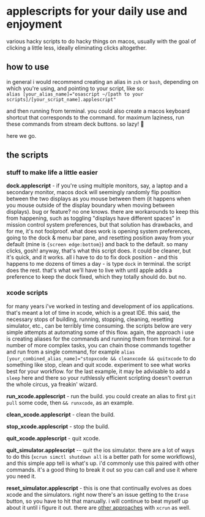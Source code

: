 # applescripts for your daily use and enjoyment

various hacky scripts to do hacky things on macos, usually with the goal of clicking a little less, ideally eliminating clicks altogether.

## how to use

in general i would recommend creating an alias in `zsh` or `bash`, depending on which you're using, and pointing to your script, like so:<br>
`alias [your_alias_name]="osascript ~/[path to your scripts]/[your_script_name].applescript"`

and then running from terminal. you could also create a macos keyboard shortcut that corresponds to the command. for maximum laziness, run these commands from stream deck buttons. so lazy! :robot:

here we go.

## the scripts

### stuff to make life a little easier

**dock.applescript** - if you're using multiple monitors, say, a laptop and a secondary monitor, macos dock will seemingly randomly flip position between the two displays as you mouse between them (it happens when you mouse outside of the display boundary when moving between displays). bug or feature? no one knows. there are workarounds to keep this from happening, such as toggling "displays have different spaces" in mission control system preferences, but that solution has drawbacks, and for me, it's not foolproof. what does work is opening system preferences, going to the dock & menu bar pane, and resetting position away from your default (mine is `{screen edge:bottom}`) and back to the default. so many clicks, gosh! anyway, that's what this script does. it could be cleaner, but it's quick, and it works. all i have to do to fix dock position - and this happens to me dozens of times a day - is type `dock` in terminal. the script does the rest. that's what we'll have to live with until apple adds a preference to keep the dock fixed, which they totally should do. but no.

### xcode scripts

for many years i've worked in testing and development of ios applications. that's meant a lot of time in xcode, which is a great IDE. this said, the necessary stops of building, running, stopping, cleaning, resetting simulator, etc., can be terribly time consuming. the scripts below are very simple attempts at automating some of this flow. again, the approach i use is creating aliases for the commands and running them from terminal. for a number of more complex tasks, you can chain those commands together and run from a single command, for example `alias [your_combined_alias_name]="stopxcode && cleanxcode && quitxcode` to do something like stop, clean and quit xcode. experiment to see what works best for your workflow. for the last example, it may be advisable to add a `sleep` here and there so your ruthlessly efficient scripting doesn't overrun the whole circus, ya freakin' wizard.

**run_xcode.applescript** - run the build. you could create an alias to first `git pull` some code, then `&& runxcode`, as an example.

**clean_xcode.applescript** - clean the build.

**stop_xcode.applescript** - stop the build.

**quit_xcode.applescript** - quit xcode.

**quit_simulator.applescript** -- quit the ios simulator. there are a lot of ways to do this (`xcrun simctl shutdown all` is a better path for some workflows), and this simple app tell is what's up. i'd commonly use this paired with other commands. it's a good thing to break it out so you can call and use it where you need it.

**reset_simulator.applescript** - this is one that continually evolves as does xcode and the simulators. right now there's an issue getting to the `Erase` button, so you have to hit that manually. i will continue to beat myself up about it until i figure it out. there are [other approaches](https://medium.com/xcblog/simctl-control-ios-simulators-from-command-line-78b9006a20dc) with `xcrun` as well.
